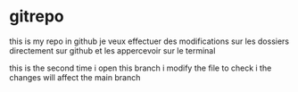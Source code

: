 # gitrepo
this is my repo in github
je veux effectuer des modifications sur les dossiers directement sur github et les appercevoir sur le terminal 

this is the second time i open this branch 
i modify the file to check i the changes will affect the main branch
